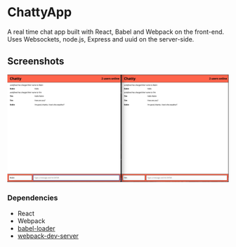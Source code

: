 ChattyApp
=====================
A real time chat app built with React, Babel and Webpack on the front-end. Uses Websockets, node.js, Express and uuid on the server-side. 

## Screenshots

!["Screenshot of two users chatting"](docs/Twochatscreens.png)

### Dependencies

* React
* Webpack
* [babel-loader](https://github.com/babel/babel-loader)
* [webpack-dev-server](https://github.com/webpack/webpack-dev-server)
